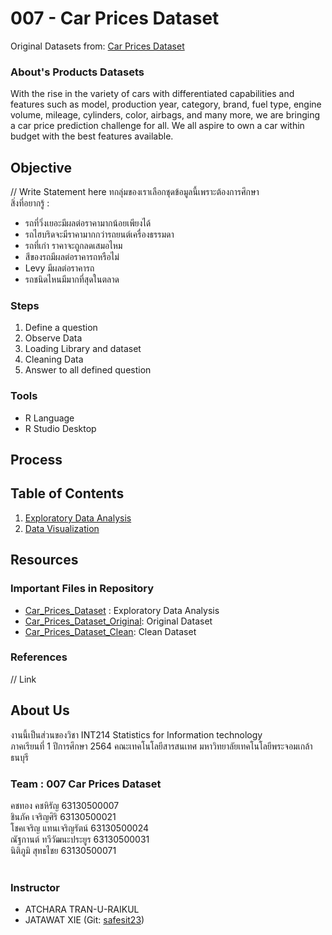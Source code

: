 # 007 - Car Prices Dataset
Original Datasets from: [Car Prices Dataset](https://www.kaggle.com/sidharth178/car-prices-dataset)

### About's Products Datasets
With the rise in the variety of cars with differentiated capabilities and features such as model, production year, category, brand, fuel type, engine volume, mileage, cylinders, color, airbags, and many more, we are bringing a car price prediction challenge for all. We all aspire to own a car within budget with the best features available. 
## Objective
// Write Statement here
ทกลุ่มของเราเลือกชุดข้อมูลนี้เพราะต้องการศึกษา <br>
สิ่งที่อยากรู้ : <br>
- รถที่วิ่งเยอะมีผลต่อราคามากน้อยเพียงได้<br>
- รถไฮบริดจะมีราคามากกว่ารถยนต์เครื่องธรรมดา<br>
- รถที่เก่า ราคาจะถูกลดเสมอไหม<br>
- สีของรถมีผลต่อราคารถหรือไม่<br>
- Levy มีผลต่อราคารถ<br>
- รถชนิดไหนมีมากที่สุดในตลาด<br>

### Steps
1. Define a question
2. Observe Data
3. Loading Library and dataset
4. Cleaning Data
5. Answer to all defined question

### Tools

- R Language
- R Studio Desktop

## Process

## Table of Contents

1. [Exploratory Data Analysis](./01_explore.md)
2. [Data Visualization]()

## Resources

### Important Files in Repository

- [Car_Prices_Dataset](./Car_Prices_Dataset.R) : Exploratory Data Analysis
- [Car_Prices_Dataset_Original](./Car_Prices_Dataset_Original.csv): Original Dataset
- [Car_Prices_Dataset_Clean](./Car_Prices_Dataset_Clean.csv): Clean Dataset

### References

// Link


## About Us
งานนี้เป็นส่วนของวิชา INT214 Statistics for Information technology <br/> ภาคเรียนที่ 1 ปีการศึกษา 2564 คณะเทคโนโลยีสารสนเทศ มหาวิทยาลัยเทคโนโลยีพระจอมเกล้าธนบุรี
### Team : 007 Car Prices Dataset
คชทอง คชหิรัญ           63130500007  <br/>
ชินภัค เจริญศิริ            63130500021  <br/>
โชคเจริญ แทนเจริญรัตน์     63130500024 <br/>
ณัฐกานต์ ทวีวัฒนะประยูร     63130500031 <br/>
นิติภูมิ สุทธไชย            63130500071 <br/>
 <br/>

### Instructor
- ATCHARA TRAN-U-RAIKUL
- JATAWAT XIE (Git: [safesit23](https://github.com/safesit23))
